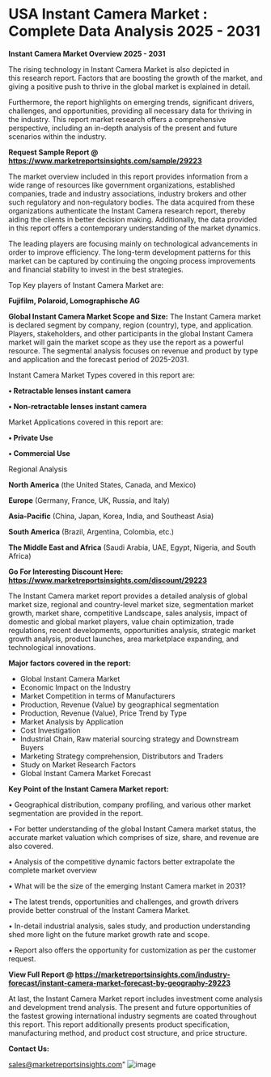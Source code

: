 # USA Instant Camera Market : Complete Data Analysis 2025 - 2031

<Strong> Instant Camera Market Overview 2025 - 2031</strong>

The rising technology in Instant Camera Market is also depicted in this research report. Factors that are boosting the growth of the market, and giving a positive push to thrive in the global market is explained in detail.

Furthermore, the report highlights on emerging trends, significant drivers, challenges, and opportunities, providing all necessary data for thriving in the industry. This report market research offers a comprehensive perspective, including an in-depth analysis of the present and future scenarios within the industry.

<strong>Request Sample Report @ <a href=https://www.marketreportsinsights.com/sample/29223>https://www.marketreportsinsights.com/sample/29223</a></strong>

The market overview included in this report provides information from a wide range of resources like government organizations, established companies, trade and industry associations, industry brokers and other such regulatory and non-regulatory bodies. The data acquired from these organizations authenticate the Instant Camera research report, thereby aiding the clients in better decision making. Additionally, the data provided in this report offers a contemporary understanding of the market dynamics.

The leading players are focusing mainly on technological advancements in order to improve efficiency. The long-term development patterns for this market can be captured by continuing the ongoing process improvements and financial stability to invest in the best strategies.

Top Key players of Instant Camera Market are:

<strong>Fujifilm, Polaroid, Lomographische AG</strong>

<strong><b>Global Instant Camera Market Scope and Size:</b></strong>
The Instant Camera market is declared segment by company, region (country), type, and application. Players, stakeholders, and other participants in the global Instant Camera market will gain the market scope as they use the report as a powerful resource. The segmental analysis focuses on revenue and product by type and application and the forecast period of 2025-2031.

Instant Camera Market Types covered in this report are:

<strong>• Retractable lenses instant camera

• Non-retractable lenses instant camera</strong>

Market Applications covered in this report are:

<strong>• Private Use

• Commercial Use</strong> 

Regional Analysis

<strong>North America</strong> (the United States, Canada, and Mexico)

<strong>Europe</strong> (Germany, France, UK, Russia, and Italy)

<strong>Asia-Pacific</strong> (China, Japan, Korea, India, and Southeast Asia)

<strong>South America</strong> (Brazil, Argentina, Colombia, etc.)

<strong>The Middle East and Africa</strong> (Saudi Arabia, UAE, Egypt, Nigeria, and South Africa)

<strong>Go For Interesting Discount Here: <a href=https://www.marketreportsinsights.com/discount/29223>https://www.marketreportsinsights.com/discount/29223</a></strong>

The Instant Camera market report provides a detailed analysis of global market size, regional and country-level market size, segmentation market growth, market share, competitive Landscape, sales analysis, impact of domestic and global market players, value chain optimization, trade regulations, recent developments, opportunities analysis, strategic market growth analysis, product launches, area marketplace expanding, and technological innovations.

<strong><b>Major factors covered in the report:</b></strong>
<ul>
  <li>Global Instant Camera Market </li>
  <li>Economic Impact on the Industry</li>
  <li>Market Competition in terms of Manufacturers</li>
  <li>Production, Revenue (Value) by geographical segmentation</li>
  <li>Production, Revenue (Value), Price Trend by Type</li>
  <li>Market Analysis by Application</li>
  <li>Cost Investigation</li>
  <li>Industrial Chain, Raw material sourcing strategy and Downstream Buyers</li>
  <li>Marketing Strategy comprehension, Distributors and Traders</li>
  <li>Study on Market Research Factors</li>
  <li>Global Instant Camera Market Forecast</li>
</ul>

<strong><b>Key Point of the Instant Camera Market report:</b></strong>

• Geographical distribution, company profiling, and various other market segmentation are provided in the report.

• For better understanding of the global Instant Camera market status, the accurate market valuation which comprises of size, share, and revenue are also covered.

• Analysis of the competitive dynamic factors better extrapolate the complete market overview

• What will be the size of the emerging Instant Camera market in 2031?

• The latest trends, opportunities and challenges, and growth drivers provide better construal of the Instant Camera Market.

• In-detail industrial analysis, sales study, and production understanding shed more light on the future market growth rate and scope.

• Report also offers the opportunity for customization as per the customer request.

<strong><b>View Full Report @ <a href=https://marketreportsinsights.com/industry-forecast/instant-camera-market-forecast-by-geography-29223>https://marketreportsinsights.com/industry-forecast/instant-camera-market-forecast-by-geography-29223</a></b></strong>


At last, the Instant Camera Market report includes investment come analysis and development trend analysis. The present and future opportunities of the fastest growing international industry segments are coated throughout this report. This report additionally presents product specification, manufacturing method, and product cost structure, and price structure.

<strong>Contact Us:</strong>

sales@marketreportsinsights.com"
![image](https://github.com/user-attachments/assets/f11a18fd-df8f-4926-b911-c66987eaab98)
